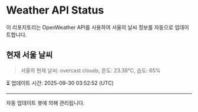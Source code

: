 
# Weather API Status

이 리포지토리는 OpenWeather API를 사용하여 서울의 날씨 정보를 자동으로 업데이트합니다.

## 현재 서울 날씨
> 서울의 현재 날씨: overcast clouds, 온도: 23.38°C, 습도: 65%

⏳ 업데이트 시간: 2025-09-30 03:52:52 (UTC)

---
자동 업데이트 봇에 의해 관리됩니다.
